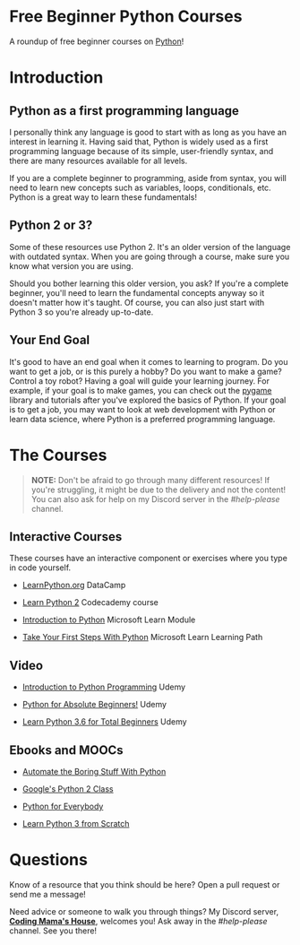 # Free Beginner Python Courses

A roundup of free beginner courses on [Python](https://www.python.org/)!

# Introduction

## Python as a first programming language

I personally think any language is good to start with as long as you have an interest in learning it. Having said that, Python is widely used as a first programming language because of its simple, user-friendly syntax, and there are many resources available for all levels.

If you are a complete beginner to programming, aside from syntax, you will need to learn new concepts such as variables, loops, conditionals, etc. Python is a great way to learn these fundamentals!

## Python 2 or 3?

Some of these resources use Python 2. It's an older version of the language with outdated syntax. When you are going through a course, make sure you know what version you are using. 

Should you bother learning this older version, you ask? If you're a complete beginner, you'll need to learn the fundamental concepts anyway so it doesn't matter how it's taught. Of course, you can also just start with Python 3 so you're already up-to-date.

## Your End Goal

It's good to have an end goal when it comes to learning to program. Do you want to get a job, or is this purely a hobby? Do you want to make a game? Control a toy robot? Having a goal will guide your learning journey. For example, if your goal is to make games, you can check out the [pygame](https://www.pygame.org/) library and tutorials after you've explored the basics of Python. If your goal is to get a job, you may want to look at web development with Python or learn data science, where Python is a preferred programming language.

# The Courses

> **NOTE:** Don't be afraid to go through many different resources! If you're struggling, it might be due to the delivery and not the content! You can also ask for help on my Discord server in the *#help-please* channel.

## Interactive Courses 

These courses have an interactive component or exercises where you type in code yourself.

- [LearnPython.org](https://www.learnpython.org/) DataCamp

- [Learn Python 2](https://www.codecademy.com/learn/learn-python) Codecademy course

- [Introduction to Python](https://docs.microsoft.com/en-us/learn/modules/intro-to-python/) Microsoft Learn Module

- [Take Your First Steps With Python](https://docs.microsoft.com/en-us/learn/paths/python-first-steps/) Microsoft Learn Learning Path

## Video

- [Introduction to Python Programming](https://www.udemy.com/share/101r1iAEMSc1dQTHg=/) Udemy

- [Python for Absolute Beginners!](https://www.udemy.com/share/101s8Q/) Udemy

- [Learn Python 3.6 for Total Beginners](https://www.udemy.com/share/101vciAEMSc1dQTHg=/) Udemy

## Ebooks and MOOCs

- [Automate the Boring Stuff With Python](https://automatetheboringstuff.com/)

- [Google's Python 2 Class](https://developers.google.com/edu/python)

- [Python for Everybody](https://www.py4e.com/)

- [Learn Python 3 from Scratch](https://www.educative.io/courses/learn-python-3-from-scratch)

# Questions

Know of a resource that you think should be here? Open a pull request or send me a message!

Need advice or someone to walk you through things? My Discord server, **[Coding Mama's House](https://discord.gg/ka6buVd)**, welcomes you! Ask away in the *#help-please* channel. See you there!